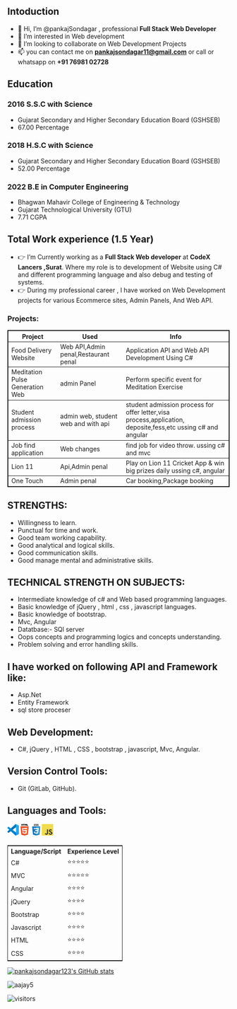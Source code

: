 
## Intoduction
- 👋 Hi, I’m @pankajSondagar , professional **Full Stack Web Developer**
- 👀 I’m interested in Web development
- 💞️ I’m looking to collaborate on Web Development Projects
- 📫 you can contact me on **pankajsondagar11@gmail.com** or call or whatsapp on **+91 76981 02728**


## Education
### 2016 S.S.C with Science
- Gujarat Secondary and Higher Secondary Education Board (GSHSEB)
- 67.00 Percentage


### 2018 H.S.C with Science
- Gujarat Secondary and Higher Secondary Education Board (GSHSEB)
- 52.00 Percentage


### 2022 B.E in Computer Engineering
- Bhagwan Mahavir College of Engineering & Technology
- Gujarat Technological University (GTU)
- 7.71 CGPA


## Total Work experience (1.5 Year)
- 👉 I’m Currently working as a **Full Stack Web developer** at **CodeX Lancers ,Surat**.  Where my role is to development of Website using C# and different  programming language and also debug and testing of systems.
- 👉 During my professional career , I have worked on Web Development projects for various Ecommerce sites, Admin Panels, And Web API.

<h3>Projects:</h3>
<table style="width:fit-content; border: 1px solid;">
 <tr style="width:fit-content; border: 1px solid;">
    <th> Project </th>
    <th> Used </th>
    <th> Info </th>
  </tr>
  <tr style="width:fit-content; border: 1px solid;">
    <td> Food Delivery Website </td>
    <td> Web API,Admin penal,Restaurant penal </td>
    <td> Application API and Web API Development Using C# </td>
  </tr>
  <tr style="width:fit-content; border: 1px solid;">
    <td> Meditation Pulse Generation Web </td>
    <td> admin Panel </td>
    <td> Perform specific event for Meditation Exercise </td>
  </tr>
   <tr style="width:fit-content; border: 1px solid;">
    <td> Student admission process </td>
    <td> admin web, student web and with api </td>
    <td> student admission process for offer letter,visa process,application, deposite,fess,etc ussing c# and angular </td>
  </tr>
   <tr style="width:fit-content; border: 1px solid;">
    <td> Job find application </td>
    <td> Web changes </td>
    <td> find job for video throw. ussing c# and mvc </td>
  </tr>
    <tr style="width:fit-content; border: 1px solid;">
    <td> Lion 11 </td>
    <td> Api,Admin penal </td>
    <td> Play on Lion 11 Cricket App & win big prizes daily ussing c#, angular </td>
  </tr>
    </tr>
    <tr style="width:fit-content; border: 1px solid;">
    <td> One Touch </td>
    <td> Admin penal </td>
    <td> Car booking,Package booking </td>
  </tr>
</table>


## STRENGTHS:
- Willingness to learn.
- Punctual for time and work.
- Good team working capability.
- Good analytical and logical skills.
- Good communication skills.
- Good manage mental and administrative skills.

## TECHNICAL STRENGTH ON SUBJECTS:
- Intermediate knowledge of c# and Web based programming languages.
- Basic knowledge of jQuery , html , css , javascript languages.
- Basic knowledge of bootstrap.
- Mvc, Angular
- Datatbase:- SQl server
- Oops concepts and programming logics and concepts understanding.
- Problem solving and error handling skills.


## I have worked on following API and Framework like:
- Asp.Net
- Entity Framework
- sql store proceser


## Web Development:

- C#, jQuery , HTML , CSS , bootstrap , javascript, Mvc, Angular. 


## Version Control Tools:

- Git (GitLab, GitHub). 



## Languages and Tools:
<img align="left" alt="Visual Studio Code" width="26px" src="https://raw.githubusercontent.com/github/explore/80688e429a7d4ef2fca1e82350fe8e3517d3494d/topics/visual-studio-code/visual-studio-code.png" />
<img align="left" alt="HTML5" width="26px" src="https://raw.githubusercontent.com/github/explore/80688e429a7d4ef2fca1e82350fe8e3517d3494d/topics/html/html.png" />
<img align="left" alt="CSS3" width="26px" src="https://raw.githubusercontent.com/github/explore/80688e429a7d4ef2fca1e82350fe8e3517d3494d/topics/css/css.png" />
<img align="left" alt="JavaScript" width="26px" src="https://raw.githubusercontent.com/github/explore/80688e429a7d4ef2fca1e82350fe8e3517d3494d/topics/javascript/javascript.png"/>
<br/><br/>


<table style="width:fit-content; border: 1px solid;">
    <tr>
    <th> Language/Script </th>
    <th> Experience Level</th>
  </tr>
  <tr>
    <td> C# </td>
    <td>&#11088;&#11088;&#11088;&#11088;&#11088;</td>
  </tr>
  <tr>
    <td> MVC </td>
    <td>&#11088;&#11088;&#11088;&#11088;&#11088;</td>
  </tr>
  <tr>
    <td> Angular </td>
    <td>&#11088;&#11088;&#11088;&#11088;</td>
  </tr>
  <tr>
    <td> jQuery </td>
    <td>&#11088;&#11088;&#11088;&#11088;</td>
  </tr>
  <tr>
    <td> Bootstrap </td>
    <td>&#11088;&#11088;&#11088;&#11088;</td>
  </tr>
  <tr>
    <td> Javascript </td>
    <td>&#11088;&#11088;&#11088;&#11088;</td>
  </tr>
  <tr>
    <td> HTML </td>
    <td>&#11088;&#11088;&#11088;&#11088;</td>
  </tr>
  <tr>
    <td> CSS </td>
    <td>&#11088;&#11088;&#11088;&#11088;</td>
  </tr>
</table>

[![pankajsondagar123's GitHub stats](https://github-readme-stats.vercel.app/api?username=pankajsondagar123&show_icons=true&theme=radical)
](https://github.com/anuraghazra/github-readme-stats)

<p ><img  src="https://github-readme-streak-stats.herokuapp.com/?user=pankajsondagar123&theme=dark" width="494" height="195"  alt="aajay5" /></p>


![visitors](https://visitor-badge.glitch.me/badge?page_id=pankajsondagar123.visitor-badge)

<!---
pankajsondagar123/pankajsondagar123 is a ✨ special ✨ repository because its `README.md` (this file) appears on your GitHub profile.
You can click the Preview link to take a look at your changes.
--->

